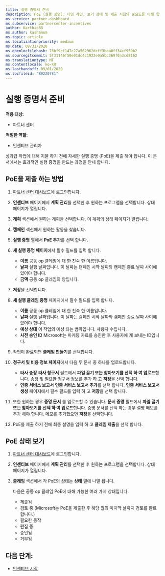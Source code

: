 ```yaml
---
title: 실행 증명서 준비
description: PoE (실행 증명), 타임 라인, 보기 상태 및 제출 지침의 중요도를 이해 합니다.
ms.service: partner-dashboard
ms.subservice: partnercenter-incentives
author: Karthic83
ms.author: kashanum
ms.topic: article
ms.localizationpriority: medium
ms.date: 08/31/2020
ms.openlocfilehash: 76bf9cf147c27a562962dcff3baa0ff34cf959b2
ms.sourcegitcommit: 5f31146f50e01dc4c1922e0a5bc369f0a3cd8162
ms.translationtype: MT
ms.contentlocale: ko-KR
ms.lasthandoff: 09/01/2020
ms.locfileid: "89220781"
---
```

# <a name="prepare-your-proof-of-execution"></a>실행 증명서 준비

**적용 대상:**

- 파트너 센터

**적절한 역할:**

- 인센티브 관리자

성과급 작업에 대해 지불 하기 전에 자세한 실행 증명 (PoE)을 제출 해야 합니다. 이 문서에서는 효과적인 실행 증명을 만드는 과정을 안내 합니다.

## <a name="how-to-submit-a-poe"></a>PoE을 제출 하는 방법

1. [파트너 센터 대시보드](https://partner.microsoft.com/dashboard/)에 로그인합니다.

2. **인센티브** 페이지에서 **계획 관리**를 선택한 후 원하는 프로그램을 선택합니다. 상태 페이지가 열립니다.

3. **계획** 섹션에서 원하는 계획을 선택합니다. 이 계획의 상태 페이지가 열립니다.

4. **캠페인** 섹션에서 원하는 활동을 찾습니다.

5. **실행 증명** 열에서 **PoE 추가**를 선택 합니다.

6. **새 실행 증명 페이지**에서 필수 필드를 입력 합니다.

   - **이름**  공동 op 클레임에 대 한 친숙 한 이름입니다.
   - **날짜**  실행 날짜입니다. 이 날짜는 캠페인 시작 날짜와 캠페인 종료 날짜 사이에 있어야 합니다.
   - **금액**  공동 op 클레임의 양입니다.

7. **저장**을 선택합니다.

8. **새 실행 클레임 증명** 페이지에서 필수 필드를 입력 합니다.

   - **이름**  공동 op 클레임에 대 한 친숙 한 이름입니다.
   - **날짜**  실행 날짜입니다. 이 날짜는 캠페인 시작 날짜와 캠페인 종료 날짜 사이에 있어야 합니다.
   - **예상 상대**   이 작업의 예상 되는 범위입니다. 사용자 수입니다.
   - **사전 승인 ID**   Microsoft는 마케팅 자료를 승인한 후 사용자에 게 보내는 ID입니다.

9. 작업이 완료되면 **클레임 만들기**를 선택합니다.

10. **청구서 및 비용 정보 페이지**에서 다음 두 문서 중 하나를 업로드합니다.
    - **타사 송장**  **타사 청구서** 필드에서 **파일 끌기 또는 찾아보기를 선택 하 여 업로드**합니다. 송장 및 필요한 청구서 정보를 추가 하 고 **저장**을 선택 합니다.
    - **인증 서비스 보고서**  **인증 서비스 보고서 추가**를 선택 합니다. **인증 서비스 보고서 생성** 페이지에서 필수 필드를 입력 하 고 **저장**을 선택 합니다.

11. 또한 원하는 경우 **증명 문서** 를 업로드할 수 있습니다. **문서 증명** 필드에서 **파일 끌기 또는 찾아보기를 선택 하 여 업로드**합니다. 증명 문서를 선택 하는 경우 설명 메모를 추가 해야 합니다. 메모를 추가했으면 **저장**을 선택합니다.

12. PoE를 제출 하기 전에 최종 설명을 입력 하 고 **클레임 제출**을 선택 합니다.

## <a name="view-the-status-of-a-poe"></a>PoE 상태 보기

1. [파트너 센터 대시보드](https://partner.microsoft.com/dashboard/)에 로그인합니다.

2. **인센티브** 페이지에서 **계획 관리**를 선택한 후 원하는 프로그램을 선택합니다. 상태 페이지가 열립니다.

3. **클레임** 섹션에서 각 PoE의 상태는 **상태** 열에 나열 됩니다.

   다음은 공동 op 클레임 PoE에 대해 가능한 여러 가지 상태입니다.

   - 제출됨
   - 검토 중 (Microsoft는 PoE을 제출한 후 해당 월의 마지막 날까지 검토를 완료 합니다.)
   - 필요한 동작
   - 편집 중
   - 승인됨
   - 거부됨

## <a name="next-steps"></a>다음 단계:

- [인센티브 시작](incentives-get-started-intro.md)